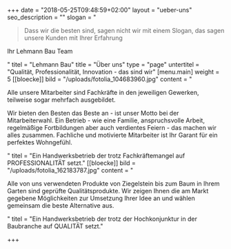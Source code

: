 +++
date = "2018-05-25T09:48:59+02:00"
layout = "ueber-uns"
seo_description = ""
slogan = "<blockquote><p>Dass wir die besten sind, sagen nicht wir mit einem Slogan, das sagen unsere Kunden mit Ihrer Erfahrung</p></blockquote><p>Ihr Lehmann Bau Team</p>"
titel = "Lehmann Bau"
title = "Über uns"
type = "page"
untertitel = "Qualität, Professionalität, Innovation - das sind wir"
[menu.main]
weight = 5
[[bloecke]]
bild = "/uploads/fotolia_104683960.jpg"
content = "<p>Alle unsere Mitarbeiter sind Fachkräfte in den jeweiligen Gewerken, teilweise sogar mehrfach ausgebildet. </p><p>Wir bieten den Besten das Beste an - ist unser Motto bei der Mitarbeiterwahl. Ein Betrieb - wie eine Familie, anspruchsvolle Arbeit, regelmäßige Fortbildungen aber auch verdientes Feiern - das machen wir alles zusammen. Fachliche und motivierte Mitarbeiter ist Ihr Garant für ein perfektes Wohngefühl.</p>"
titel = "Ein Handwerksbetrieb der trotz Fachkräftemangel auf PROFESSIONALITÄT setzt."
[[bloecke]]
bild = "/uploads/fotolia_162183787.jpg"
content = "<p>Alle von uns verwendeten Produkte von Ziegelstein bis zum Baum in Ihrem Garten sind geprüfte Qualitätsprodukte. Wir zeigen Ihnen die am Markt gegebene Möglichkeiten zur Umsetzung Ihrer Idee an und wählen gemeinsam die beste Alternative aus.</p>"
titel = "Ein Handwerksbetrieb der trotz der Hochkonjunktur in der Baubranche auf QUALITÄT setzt."

+++

